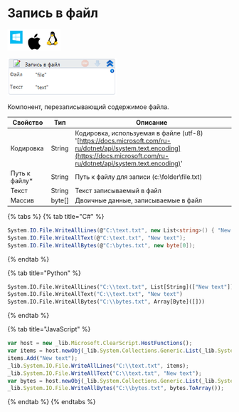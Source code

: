 # Запись в файл

![](../../../resources/activities/basic/files/image-100-1-1-1-1-1-1-1-2-309.png)

![](../../../resources/activities/basic/files/image-14.png)

Компонент, перезаписывающий содержимое файла.

| Свойство       | Тип     | Описание                                                                                                                                                                       |
| -------------- | ------- | ------------------------------------------------------------------------------------------------------------------------------------------------------------------------------ |
| Кодировка      | String  | Кодировка, используемая в файле (utf-8) '[https://docs.microsoft.com/ru-ru/dotnet/api/system.text.encoding](https://docs.microsoft.com/ru-ru/dotnet/api/system.text.encoding)' |
| Путь к файлу\* | String  | Путь к файлу для записи (c:\folder\file.txt)                                                                                                                                   |
| Текст          | String  | Текст записываемый в файл                                                                                                                                                      |
| Массив         | byte\[] | Двоичные данные, записываемые в файл                                                                                                                                           |

{% tabs %}
{% tab title="C#" %}
```csharp
System.IO.File.WriteAllLines(@"C:\text.txt", new List<string>() { "New text" });
System.IO.File.WriteAllText(@"C:\text.txt", "New text");
System.IO.File.WriteAllBytes(@"C:\bytes.txt", new byte[0]);
```
{% endtab %}

{% tab title="Python" %}
```python
System.IO.File.WriteAllLines("C:\\text.txt", List[String](["New text"]))
System.IO.File.WriteAllText("C:\\text.txt", "New text")
System.IO.File.WriteAllBytes("C:\\bytes.txt", Array[Byte]([]))
```
{% endtab %}

{% tab title="JavaScript" %}
```javascript
var host = new _lib.Microsoft.ClearScript.HostFunctions();
var items = host.newObj(_lib.System.Collections.Generic.List(_lib.System.String));
items.Add("New text");
_lib.System.IO.File.WriteAllLines("C:\\text.txt", items);
_lib.System.IO.File.WriteAllText("C:\\text.txt", "New text");
var bytes = host.newObj(_lib.System.Collections.Generic.List(_lib.System.Byte));
_lib.System.IO.File.WriteAllBytes("C:\\bytes.txt", bytes.ToArray());
```
{% endtab %}
{% endtabs %}
